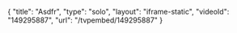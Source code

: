 {
    "title": "Asdfr",
    "type": "solo",
    "layout": "iframe-static",
    "videoId": "149295887",
    "url": "\/tvpembed\/149295887"
}